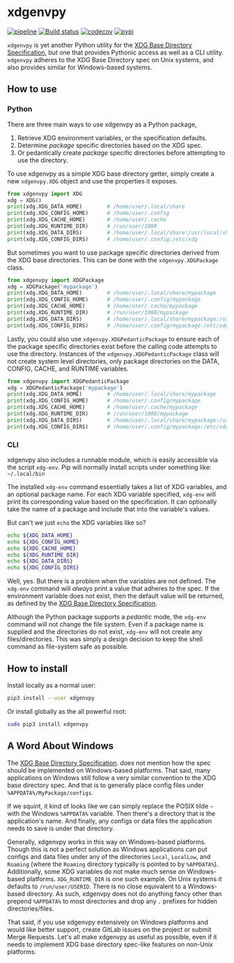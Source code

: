 # xdgenvpy

[![pipeline](https://gitlab.com/deliberist/xdgenvpy/badges/master/pipeline.svg)](https://gitlab.com/deliberist/xdgenvpy/pipelines)
[![Build status](https://ci.appveyor.com/api/projects/status/7r48ku66l9a995jw?svg=true)](https://ci.appveyor.com/project/rbprogrammer/xdgenvpy-uuvxv)
[![codecov](https://codecov.io/gl/deliberist/xdgenvpy/branch/master/graph/badge.svg)](https://codecov.io/gl/deliberist/xdgenvpy)
[![pypi](https://img.shields.io/pypi/v/xdgenvpy.svg)](https://pypi.org/project/xdgenvpy)

`xdgenvpy` is yet another Python utility for the
[XDG Base Directory Specification](https://specifications.freedesktop.org/basedir-spec/basedir-spec-latest.html),
but one that provides Pythonic access as well as a CLI utility.  `xdgenvpy`
adheres to the XDG Base Directory spec on Unix systems, and also provides
similar for Windows-based systems.

## How to use

### Python

There are three main ways to use xdgenvpy as a Python package,

1. Retrieve XDG environment variables, or the specification defaults.
1. Determine _package_ specific directories based on the XDG spec.
1. Or pedantically create _package_ specific directories before attempting to
    use the directory.

To use xdgenvpy as a simple XDG base directory getter, simply create a new
`xdgenvpy.XDG` object and use the properties it exposes.

```python
from xdgenvpy import XDG
xdg = XDG()
print(xdg.XDG_DATA_HOME)        # /home/user/.local/share
print(xdg.XDG_CONFIG_HOME)      # /home/user/.config
print(xdg.XDG_CACHE_HOME)       # /home/user/.cache
print(xdg.XDG_RUNTIME_DIR)      # /run/user/1000
print(xdg.XDG_DATA_DIRS)        # /home/user/.local/share:/usr/local/share/:/usr/share/
print(xdg.XDG_CONFIG_DIRS)      # /home/user/.config:/etc/xdg
```

But sometimes you want to use package specific directories derived from the XDG
base directories.  This can be done with the `xdgenvpy.XDGPackage` class.

```python
from xdgenvpy import XDGPackage
xdg = XDGPackage('mypackage')
print(xdg.XDG_DATA_HOME)        # /home/user/.local/share/mypackage
print(xdg.XDG_CONFIG_HOME)      # /home/user/.config/mypackage
print(xdg.XDG_CACHE_HOME)       # /home/user/.cache/mypackage
print(xdg.XDG_RUNTIME_DIR)      # /run/user/1000/mypackage
print(xdg.XDG_DATA_DIRS)        # /home/user/.local/share/mypackage:/usr/local/share/:/usr/share/
print(xdg.XDG_CONFIG_DIRS)      # /home/user/.config/mypackage:/etc/xdg')
```

Lastly, you could also use `xdgenvpy.XDGPedanticPackage` to ensure each of the
package specific directories exist before the calling code attempts to use the
directory.  Instances of the `xdgenvpy.XDGPedanticPackage` class will not create
system level directories, only package directories on the DATA, CONFIG, CACHE,
and RUNTIME variables.

```python
from xdgenvpy import XDGPedanticPackage
xdg = XDGPedanticPackage('mypackage')
print(xdg.XDG_DATA_HOME)        # /home/user/.local/share/mypackage
print(xdg.XDG_CONFIG_HOME)      # /home/user/.config/mypackage
print(xdg.XDG_CACHE_HOME)       # /home/user/.cache/mypackage
print(xdg.XDG_RUNTIME_DIR)      # /run/user/1000/mypackage
print(xdg.XDG_DATA_DIRS)        # /home/user/.local/share/mypackage:/usr/local/share/:/usr/share/
print(xdg.XDG_CONFIG_DIRS)      # /home/user/.config/mypackage:/etc/xdg
```

### CLI

xdgenvpy also includes a runnable module, which is easily accessible via the
script `xdg-env`.  Pip will normally install scripts under something like:
`~/.local/bin`

The installed `xdg-env` command essentially takes a list of XDG variables, and
an optional package name.  For each XDG variable specified, `xdg-env` will
print its corresponding value based on the specification.  It can optionally
take the name of a package and include that into the variable's values.

But can't we just `echo` the XDG variables like so?

```bash
echo ${XDG_DATA_HOME}
echo ${XDG_CONFIG_HOME}
echo ${XDG_CACHE_HOME}
echo ${XDG_RUNTIME_DIR}
echo ${XDG_DATA_DIRS}
echo ${XDG_CONFIG_DIRS}
```

Well, yes.  But there is a problem when the variables are not defined.  The
`xdg-env` command will *always* print a value that adheres to the spec.  If the
environment variable does not exist, then the default value will be returned, as
defined by the
[XDG Base Directory Specification](https://specifications.freedesktop.org/basedir-spec/basedir-spec-latest.html).

Although the Python package supports a _pedantic_ mode, the `xdg-env` command
will not change the file system.  Even if a package name is supplied and the
directories do not exist, `xdg-env` will not create any files/directories.  This
was simply a design decision to keep the shell command as file-system safe as
possible.

## How to install

Install locally as a normal user:

```bash
pip3 install --user xdgenvpy
```

Or install globally as the all powerful root:

```bash
sudo pip3 install xdgenvpy
```

## A Word About Windows

The
[XDG Base Directory Specification](https://specifications.freedesktop.org/basedir-spec/basedir-spec-latest.html).
does not mention how the spec should be implemented on Windows-based platforms.
That said, many applications on Windows still follow a very similar convention
to the XDG base directory spec.  And that is to generally place config files
under `%APPDATA%/MyPackage/configs`.

If we squint, it kind of looks like we can simply replace the POSIX tilde `~`
with the Windows `%APPDATA%` variable.  Then there's a directory that is the
application's name.  And finally, any configs or data files the application
needs to save is under that directory.

Generally, xdgenvpy works in this way on Windows-based platforms.  Though this
is not a perfect solution as Windows applications can put configs and data files
under any of the directories `Local`, `LocalLow`, and `Roaming` (where the
`Roaming` directory typically is pointed to by `%APPDATA%`).  Additionally, some
XDG variables do not make much sense on Windows-based platforms.
`XDG_RUNTIME_DIR` is one such example.  On Unix systems it defaults to
`/run/user/USERID`.  There is no close equivalent to a Windows-based directory.
As such, xdgenvpy does not do anything fancy other than prepend `%APPDATA%` to
most directories and drop any `.` prefixes for hidden directories/files.

That said, if you use xdgenvpy extensively on Windows platforms and would like
better support, create GitLab issues on the project or submit Merge Requests.
Let's all make xdgenvpy as useful as possible, even if it needs to implement XDG
base directory spec-like features on non-Unix platforms.
